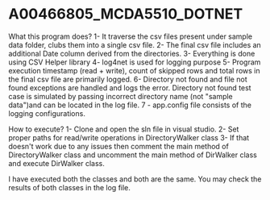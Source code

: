 # A00466805_MCDA5510_DOTNET

What this program does?
1- It traverse the csv files present under sample data folder, clubs them into a single csv file.
2- The final csv file includes an additional Date column derived from the directories.
3- Everything is done using CSV Helper library
4- log4net is used for logging purpose
5- Program execution timestamp (read + write), count of skipped rows and total rows in the final csv file are primarily logged.
6- Directory not found and file not found exceptions are handled and logs the error. Directory not found test case is simulated by passing incorrect directory name (not "sample data")and can be located in the log file.
7 - app.config file consists of the logging configurations.

How to execute?
1- Clone and open the sln file in visual studio.
2- Set proper paths for read/write operations in DirectoryWalker class
3- If that doesn't work due to any issues then comment the main method of DirectoryWalker class and uncomment the main method of DirWalker class and execute DirWalker class.

I have executed both the classes and both are the same. You may check the results of both classes in the log file.
